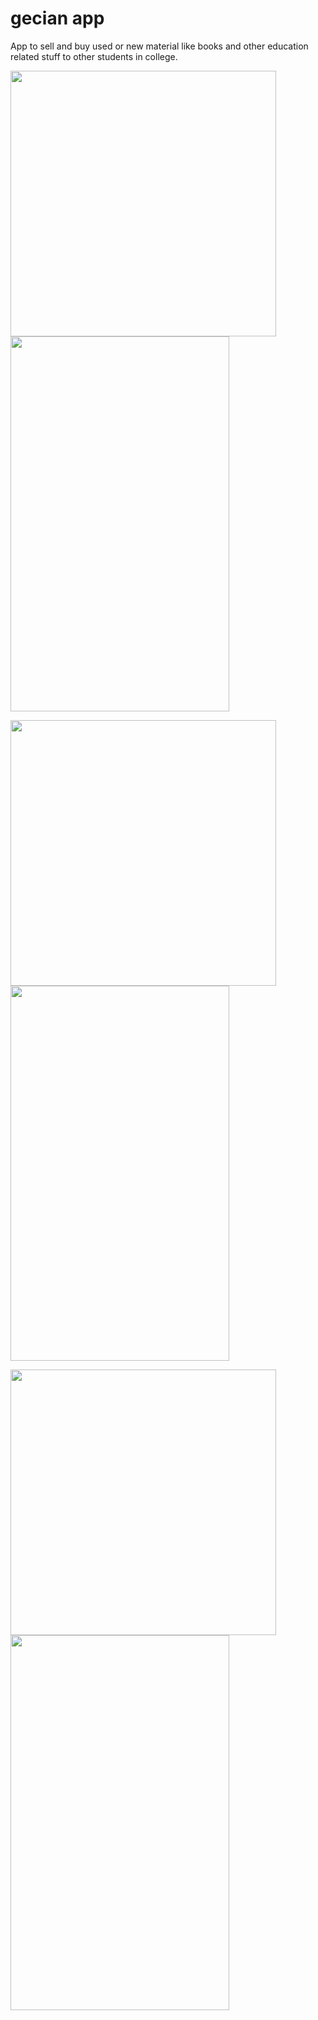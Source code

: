 # gecian app

App to sell and buy used or new material like books and other education related stuff to other students in college.


<img src="https://github.com/inderjeetofficial/gecianapp/blob/master/WhatsApp%20Image%202017-06-26%20at%2010.40.18%20PM%20(1).jpeg" width="425"/> <img src="image2.png" width="350" height="600"/> 

<img src="https://github.com/inderjeetofficial/gecianapp/blob/master/WhatsApp%20Image%202017-06-26%20at%2010.40.18%20PM.jpeg" width="425"/> <img src="image2.png" width="350" height="600"/> 

<img src="https://github.com/inderjeetofficial/gecianapp/blob/master/WhatsApp%20Image%202017-06-26%20at%2010.40.17%20PM.jpeg" width="425"/> <img src="image2.png" width="350" height="600"/> 







